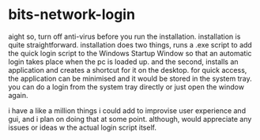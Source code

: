 ﻿# bits-network-login

aight so, turn off anti-virus before you run the installation. installation is quite straightforward. installation does two things, runs a .exe script to add the quick login script to the Windows Startup Window so that an automatic login takes place when the pc is loaded up. and the second, installs an application and creates a shortcut for it on the desktop. for quick access, the application can be minimised and it would be stored in the system tray. you can do a login from the system tray directly or just open the window again.

i have a like a million things i could add to improvise user experience and gui, and i plan on doing that at some point. although, would appreciate any issues or ideas w the actual login script itself.
